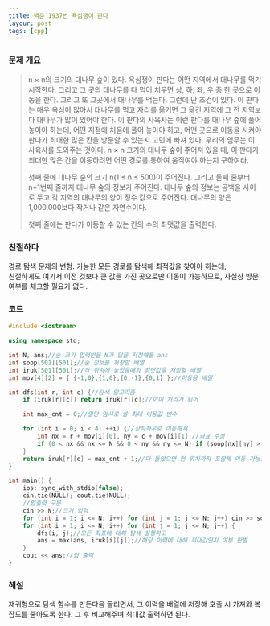 ```yaml
---
title: 백준 1937번 욕심쟁이 판다
layour: post
tags: [cpp]
---
```

### 문제 개요
> n × n의 크기의 대나무 숲이 있다. 욕심쟁이 판다는 어떤 지역에서 대나무를 먹기 시작한다. 그리고 그 곳의 대나무를 다 먹어 치우면 상, 하, 좌, 우 중 한 곳으로 이동을 한다. 그리고 또 그곳에서 대나무를 먹는다. 그런데 단 조건이 있다. 이 판다는 매우 욕심이 많아서 대나무를 먹고 자리를 옮기면 그 옮긴 지역에 그 전 지역보다 대나무가 많이 있어야 한다.
> 이 판다의 사육사는 이런 판다를 대나무 숲에 풀어 놓아야 하는데, 어떤 지점에 처음에 풀어 놓아야 하고, 어떤 곳으로 이동을 시켜야 판다가 최대한 많은 칸을 방문할 수 있는지 고민에 빠져 있다. 우리의 임무는 이 사육사를 도와주는 것이다. n × n 크기의 대나무 숲이 주어져 있을 때, 이 판다가 최대한 많은 칸을 이동하려면 어떤 경로를 통하여 움직여야 하는지 구하여라.
> 
> 첫째 줄에 대나무 숲의 크기 n(1 ≤ n ≤ 500)이 주어진다. 그리고 둘째 줄부터 n+1번째 줄까지 대나무 숲의 정보가 주어진다. 대나무 숲의 정보는 공백을 사이로 두고 각 지역의 대나무의 양이 정수 값으로 주어진다. 대나무의 양은 1,000,000보다 작거나 같은 자연수이다.
> 
> 첫째 줄에는 판다가 이동할 수 있는 칸의 수의 최댓값을 출력한다.

### 친절하다
경로 탐색 문제의 변형. 가능한 모든 경로를 탐색해 최적값을 찾아야 하는데,  
친절하게도 여기서 이전 것보다 큰 값을 가진 곳으로만 이동이 가능하므로, 사실상 방문 여부를 체크할 필요가 없다.
### 코드
```c++
#include <iostream>

using namespace std;

int N, ans;//숲 크기 입력받을 N과 답을 저장해둘 ans
int soop[501][501];//숲 정보를 저장할 배열
int iruk[501][501];//각 위치에 놓았을때의 최댓값을 저장할 배열
int mov[4][2] = { {-1,0},{1,0},{0,-1},{0,1} };//이동용 배열

int dfs(int r, int c) {//탐색 알고리즘
    if (iruk[r][c]) return iruk[r][c];//이미 처리가 되어 

    int max_cnt = 0;//일단 임시로 쓸 최대 이동값 변수

    for (int i = 0; i < 4; ++i) {//상하좌우로 이동해서
        int nx = r + mov[i][0], ny = c + mov[i][1];//좌표 수정
        if (0 < nx && nx <= N && 0 < ny && ny <= N) if (soop[nx][ny] > soop[r][c]) max_cnt = max(max_cnt, dfs(nx, ny));//좌표 이내에 있고 다음 값이 더 크면 다음 현재 위치로부터의 이동한 최대 이력과 다음 좌표에서의 이동 이력을 비교해 더 큰 걸 사용
    }
    return iruk[r][c] = max_cnt + 1;//다 돌았으면 현 위치까지 포함해 이동 가능한 위치의 최대값에 더해 반환하면서 이력에 저장해줌
}

int main() {
    ios::sync_with_stdio(false);
    cin.tie(NULL); cout.tie(NULL);
    //입출력 구문
    cin >> N;//크기 입력
    for (int i = 1; i <= N; i++) for (int j = 1; j <= N; j++) cin >> soop[i][j];//숲 입력 받아주기
    for (int i = 1; i <= N; i++) for (int j = 1; j <= N; j++) {
        dfs(i, j);//모든 좌표에 대해 탐색 실행하고
        ans = max(ans, iruk[i][j]);//해당 이력에 대해 최대값인지 여부 판별
    }
    cout << ans;//답 출력
}
```
### 해설
재귀형으로 탐색 함수를 만든다음 돌리면서, 그 이력을 배열에 저장해 호출 시 가져와 복잡도를 줄아도록 한다.
그 후 비교해주며 최대값 출력하면 된다.
